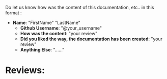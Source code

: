 Do let us know how was the content of this documentation, etc.. in this format :
- **Name**: "FirstName" "LastName"
  - **Github Username**: "@your_username"
  - **How was the content**: "your review"
  - **Did you liked the way, the documentation has been created**: "your review"
  - **Anything Else**: "......"

# Reviews:
